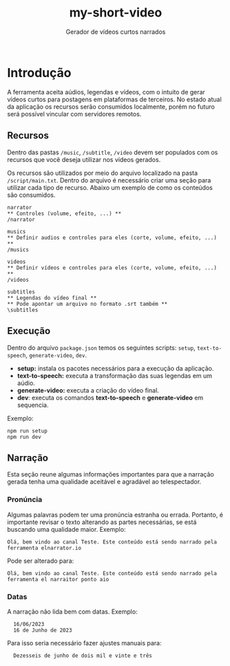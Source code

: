 <center>

<h1>my-short-video</h1>

<p>Gerador de vídeos curtos narrados</p>

</center>

<br>

# Introdução

A ferramenta aceita aúdios, legendas e vídeos, com o intuito de gerar vídeos curtos para postagens em plataformas de terceiros. No estado atual da aplicação os recursos serão consumidos localmente, porém no futuro será possível vincular com servidores remotos.

## Recursos

Dentro das pastas `/music`, `/subtitle`, `/video` devem ser populados com os recursos que você deseja utilizar nos vídeos gerados.

Os recursos são utilizados por meio do arquivo localizado na pasta `/script/main.txt`. Dentro do arquivo é necessário criar uma seção para utilizar cada tipo de recurso. Abaixo um exemplo de como os conteúdos são consumidos.

```
narrator
** Controles (volume, efeito, ...) **
/narrator

musics
** Definir audios e controles para eles (corte, volume, efeito, ...) **
/musics

videos
** Definir vídeos e controles para eles (corte, volume, efeito, ...) **
/videos

subtitles
** Legendas do vídeo final **
** Pode apontar um arquivo no formato .srt também **
\subtitles
```

## Execução

Dentro do arquivo `package.json` temos os seguintes scripts: `setup`, `text-to-speech`, `generate-video`, `dev`.

- **setup:** instala os pacotes necessários para a execução da aplicação.
- **text-to-speech:** executa a transformação das suas legendas em um aúdio.
- **generate-video:** executa a criação do vídeo final.
- **dev**: executa os comandos **text-to-speech** e **generate-video** em sequencia.

Exemplo:

```shell
npm run setup
npm run dev
```

## Narração

Esta seção reune algumas informações importantes para que a narração gerada tenha uma qualidade aceitável e agradável ao telespectador.

### Pronúncia

Algumas palavras podem ter uma pronúncia estranha ou errada. Portanto, é importante revisar o texto alterando as partes necessárias, se está buscando uma qualidade maior. Exemplo:

```
Olá, bem vindo ao canal Teste. Este conteúdo está sendo narrado pela ferramenta elnarrator.io
```

Pode ser alterado para:

```
Olá, bem vindo ao canal Teste. Este conteúdo está sendo narrado pela ferramenta el narraitor ponto aio
```

### Datas

A narração não lida bem com datas. Exemplo:

  ```
    16/06/2023
    16 de Junho de 2023
  ```

Para isso seria necessário fazer ajustes manuais para:

```
  Dezesseis de junho de dois mil e vinte e três
```
